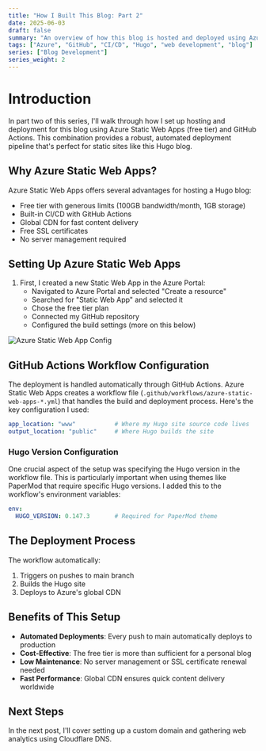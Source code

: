```yaml
---
title: "How I Built This Blog: Part 2"
date: 2025-06-03
draft: false
summary: "An overview of how this blog is hosted and deployed using Azure Static Web Apps and GitHub Actions."
tags: ["Azure", "GitHub", "CI/CD", "Hugo", "web development", "blog"]
series: ["Blog Development"]
series_weight: 2
---
```


# Introduction

In part two of this series, I'll walk through how I set up hosting and deployment for this blog using Azure Static Web Apps (free tier) and GitHub Actions. This combination provides a robust, automated deployment pipeline that's perfect for static sites like this Hugo blog.

## Why Azure Static Web Apps?

Azure Static Web Apps offers several advantages for hosting a Hugo blog:

- Free tier with generous limits (100GB bandwidth/month, 1GB storage)
- Built-in CI/CD with GitHub Actions
- Global CDN for fast content delivery
- Free SSL certificates
- No server management required

## Setting Up Azure Static Web Apps

1. First, I created a new Static Web App in the Azure Portal:
   - Navigated to Azure Portal and selected "Create a resource"
   - Searched for "Static Web App" and selected it
   - Chose the free tier plan
   - Connected my GitHub repository
   - Configured the build settings (more on this below)

![Azure Static Web App Config](/assets/posts/how-i-built-this-blog/azure-static-web-app-config.png#center)

## GitHub Actions Workflow Configuration

The deployment is handled automatically through GitHub Actions. Azure Static Web Apps creates a workflow file (`.github/workflows/azure-static-web-apps-*.yml`) that handles the build and deployment process. Here's the key configuration I used:

```yaml
app_location: "www"           # Where my Hugo site source code lives
output_location: "public"     # Where Hugo builds the site
```

### Hugo Version Configuration

One crucial aspect of the setup was specifying the Hugo version in the workflow file. This is particularly important when using themes like PaperMod that require specific Hugo versions. I added this to the workflow's environment variables:

```yaml
env:
  HUGO_VERSION: 0.147.3       # Required for PaperMod theme
```

## The Deployment Process

The workflow automatically:
1. Triggers on pushes to main branch
2. Builds the Hugo site
3. Deploys to Azure's global CDN

## Benefits of This Setup

- **Automated Deployments**: Every push to main automatically deploys to production
- **Cost-Effective**: The free tier is more than sufficient for a personal blog
- **Low Maintenance**: No server management or SSL certificate renewal needed
- **Fast Performance**: Global CDN ensures quick content delivery worldwide

## Next Steps

In the next post, I'll cover setting up a custom domain and gathering web analytics using Cloudflare DNS.

